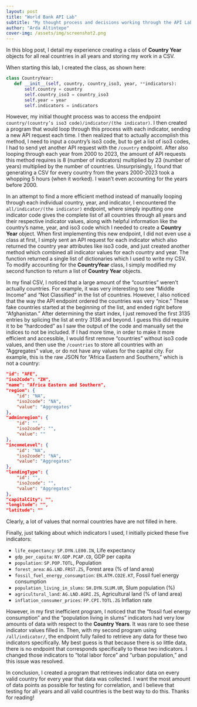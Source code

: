 ```yaml
---
layout: post
title: "World Bank API Lab"
subtitle: "My thought process and decisions working through the API Lab"
author: "Arda Altintepe"
cover-img: /assets/img/screenshot2.png
---
```


In this blog post, I detail my experience creating a class of **Country Year** objects for all real countries in all years and storing my work in a CSV.

When starting this lab, I created the class, as shown here:

```python
class CountryYear:
   def __init__(self, country, country_iso3, year, **indicators):
       self.country = country
       self.country_iso3 = country_iso3
       self.year = year
       self.indicators = indicators
```

However, my initial thought process was to access the endpoint `country/(country’s iso3 code)/indicator/(the indicator)`. I then created a program that would loop through this process with each indicator, sending a new API request each time. I then realized that to actually accomplish this method, I need to input a country’s iso3 code, but to get a list of iso3 codes, I had to send yet another API request with the `/country` endpoint. After also looping through each year from 2000 to 2023, the amount of API requests this method requires is 8 (number of indicators) multiplied by 23 (number of years) multiplied by the number of countries. Unsurprisingly, I found that generating a CSV for every country from the years 2000-2023 took a whopping 5 hours (when it worked). I wasn’t even accounting for the years before 2000.

In an attempt to find a more efficient method instead of manually looping through each individual country, year, and indicator, I encountered the `all/indicator/(the indicator)` endpoint, where simply inputting one indicator code gives the complete list of all countries through all years and their respective indicator values, along with helpful information like the country’s name, year, and iso3 code which I needed to create a **Country Year** object. When first implementing this new endpoint, I did not even use a class at first, I simply sent an API request for each indicator which also returned the country year attributes like iso3 code, and just created another method which combined all indicator values for each country and year. The function returned a single list of dictionaries which I used to write my CSV. To modify accounting for the **CountryYear** class, I simply modified my second function to return a list of **Country Year** objects.

In my final CSV, I noticed that a large amount of the “countries” weren’t actually countries. For example, it was very interesting to see “Middle Income” and “Not Classified” in the list of countries. However, I also noticed that the way the API endpoint ordered the countries was very “nice.” These fake countries started at the beginning of the list, and ended right before “Afghanistan.” After determining the start index, I just removed the first 3135 entries by splicing the list at entry 3136 and beyond. I guess this did require it to be “hardcoded” as I saw the output of the code and manually set the indices to not be included. If I had more time, in order to make it more efficient and accessible, I would first remove “countries” without iso3 code values, and then use the `/countries` to store all countries with an “Aggregates” value, or do not have any values for the capital city. For example, this is the raw JSON for “Africa Eastern and Southern,” which is not a country:

```json
"id": "AFE",
"iso2Code": "ZH",
"name": "Africa Eastern and Southern",
"region": {
    "id": "NA",
    "iso2code": "NA",
    "value": "Aggregates"
},
"adminregion": {
    "id": "",
    "iso2code": "",
    "value": ""
},
"incomeLevel": {
    "id": "NA",
    "iso2code": "NA",
    "value": "Aggregates"
},
"lendingType": {
    "id": "",
    "iso2code": "",
    "value": "Aggregates"
},
"capitalCity": "",
"longitude": "",
"latitude": ""
```

Clearly, a lot of values that normal countries have are not filled in here.

Finally, just talking about which indicators I used, I initially picked these five indicators:

- `life_expectancy`: `SP.DYN.LE00.IN`, Life expectancy
- `gdp_per_capita`: `NY.GDP.PCAP.CD`, GDP per capita
- `population`: `SP.POP.TOTL`, Population
- `forest_area`: `AG.LND.FRST.ZS`, Forest area (% of land area)
- `fossil_fuel_energy_consumption`: `EN.ATM.CO2E.KT`, Fossil fuel energy consumption
- `population_living_in_slums`: `SH.DYN.SLUM.UR`, Slum population (%)
- `agricultural_land`: `AG.LND.AGRI.ZS`, Agricultural land (% of land area)
- `inflation_consumer_prices`: `FP.CPI.TOTL.ZG` Inflation rate

However, in my first inefficient program, I noticed that the “fossil fuel energy consumption” and the “population living in slums” indicators had very low amounts of data with respect to the **Country Years**. It was rare to see these indicator values filled in. Then, with my second program using `/all/indicator/`, the endpoint fully failed to retrieve any data for these two indicators specifically. My best guess is that because there is so little data, there is no endpoint that corresponds specifically to these two indicators. I changed those indicators to “total labor force” and “urban population,” and this issue was resolved.

In conclusion, I created a program that retrieves indicator data on every valid country for every year that data was collected. I want the most amount of data points as possible for testing for correlation, and I believe that testing for all years and all valid countries is the best way to do this. Thanks for reading!
